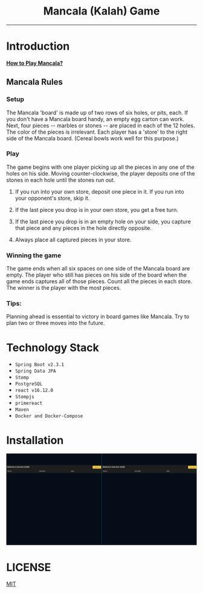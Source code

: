 <div align="center">
<h1>Mancala (Kalah) Game</h1>

</div>

<hr />

# Introduction
[**How to Play Mancala?**](https://www.youtube.com/watch?v=OX7rj93m6o8)

## Mancala Rules

### Setup
The Mancala 'board' is made up of two rows of six holes, or pits, each. If you don't have a Mancala board handy, an empty egg carton can work. Next, four pieces -- marbles or stones -- are placed in each of the 12 holes. The color of the pieces is irrelevant.
Each player has a 'store' to the right side of the Mancala board. (Cereal bowls work well for this purpose.)

### Play
The game begins with one player picking up all the pieces in any one of the holes on his side.
Moving counter-clockwise, the player deposits one of the stones in each hole until the stones run out.

1. If you run into your own store, deposit one piece in it. If you run into your opponent's store, skip it.

2. If the last piece you drop is in your own store, you get a free turn.

3. If the last piece you drop is in an empty hole on your side, you capture that piece and any pieces in the hole directly opposite.

4. Always place all captured pieces in your store.

### Winning the game
The game ends when all six spaces on one side of the Mancala board are empty. The player who still has pieces on his side of the board when the game ends captures all of those pieces.
Count all the pieces in each store. The winner is the player with the most pieces.

### Tips:
Planning ahead is essential to victory in board games like Mancala. Try to plan two or three moves into the future.

# Technology Stack
* `Spring Boot v2.3.1`
* `Spring Data JPA`
* `Stomp`
* `PostgreSQL`
* `react v16.12.0`
* `Stompjs`
* `primereact`
* `Maven`
* `Docker and Docker-Compose`


# Installation

![mancala](https://github.com/abdurrahmankolsuz/mancala/blob/master/mancala.gif)

# LICENSE

[MIT](LICENSE)
